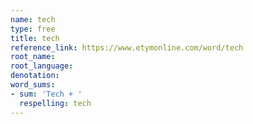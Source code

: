 ```yaml
---
name: tech
type: free
title: tech
reference_link: https://www.etymonline.com/word/tech
root_name: 
root_language: 
denotation: 
word_sums:
- sum: 'Tech + '
  respelling: tech
---
```

